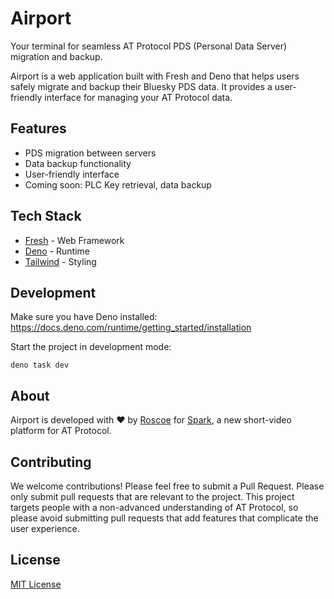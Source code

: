 # Airport

Your terminal for seamless AT Protocol PDS (Personal Data Server) migration and backup.

Airport is a web application built with Fresh and Deno that helps users safely migrate and backup their Bluesky PDS data. It provides a user-friendly interface for managing your AT Protocol data.

## Features

- PDS migration between servers
- Data backup functionality
- User-friendly interface
- Coming soon: PLC Key retrieval, data backup

## Tech Stack

- [Fresh](https://fresh.deno.dev/) - Web Framework
- [Deno](https://deno.com/) - Runtime
- [Tailwind](https://tailwindcss.com/) - Styling

## Development

Make sure you have Deno installed:
https://docs.deno.com/runtime/getting_started/installation

Start the project in development mode:

```shell
deno task dev
```

## About

Airport is developed with ❤️ by [Roscoe](https://bsky.app/profile/knotbin.com) for [Spark](https://sprk.so), a new short-video platform for AT Protocol.

## Contributing

We welcome contributions! Please feel free to submit a Pull Request. Please only submit pull requests that are relevant to the project. This project targets people with a non-advanced understanding of AT Protocol, so please avoid submitting pull requests that add features that complicate the user experience.

## License

[MIT License](LICENSE)
